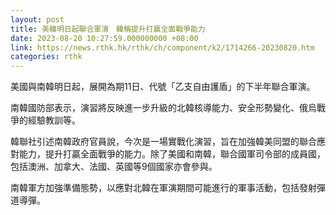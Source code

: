 ```yaml
---
layout: post
title: 美韓明日起聯合軍演　韓稱提升打贏全面戰爭能力
date: 2023-08-20 10:27:59.000000000 +08:00
link: https://news.rthk.hk/rthk/ch/component/k2/1714266-20230820.htm
categories: rthk
---
```


美國與南韓明日起，展開為期11日、代號「乙支自由護盾」的下半年聯合軍演。

南韓國防部表示，演習將反映進一步升級的北韓核導能力、安全形勢變化、俄烏戰爭的經驗教訓等。

韓聯社引述南韓政府官員說，今次是一場實戰化演習，旨在加強韓美同盟的聯合應對能力，提升打贏全面戰爭的能力。除了美國和南韓，聯合國軍司令部的成員國，包括澳洲、加拿大、法國、英國等9個國家亦會參與。

南韓軍方加強準備態勢，以應對北韓在軍演期間可能進行的軍事活動，包括發射彈道導彈。
